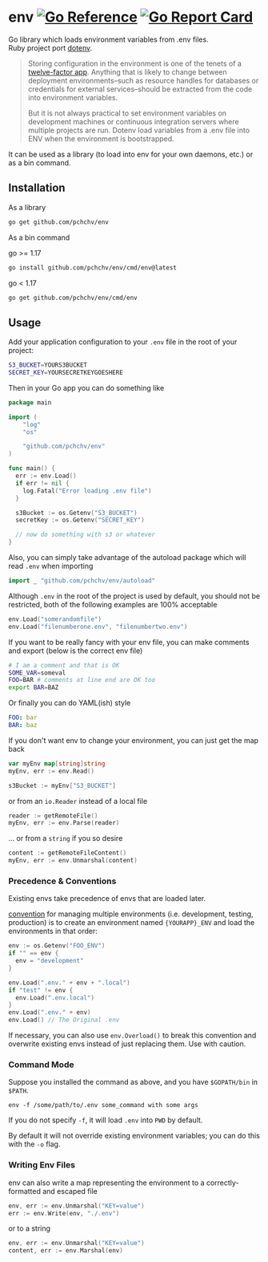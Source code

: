 # **env** [![Go Reference](https://pkg.go.dev/badge/github.com/pchchv/golog.svg)](https://pkg.go.dev/github.com/pchchv/golog) [![Go Report Card](https://goreportcard.com/badge/github.com/pchchv/env)](https://goreportcard.com/report/github.com/pchchv/env)
Go library which loads environment variables from .env files.  
Ruby project port [dotenv](https://github.com/bkeepers/dotenv).

> Storing configuration in the environment is one of the tenets of a [twelve-factor app](https://12factor.net). Anything that is likely to change between deployment environments–such as resource handles for databases or credentials for external services–should be extracted from the code into environment variables.
>
> But it is not always practical to set environment variables on development machines or continuous integration servers where multiple projects are run. Dotenv load variables from a .env file into ENV when the environment is bootstrapped.

It can be used as a library (to load into env for your own daemons, etc.) or as a bin command.

## Installation

As a library

```bash
go get github.com/pchchv/env
```

As a bin command

go >= 1.17
```bash
go install github.com/pchchv/env/cmd/env@latest
```

go < 1.17
```bash
go get github.com/pchchv/env/cmd/env
```

## Usage

Add your application configuration to your `.env` file in the root of your project:

```bash
S3_BUCKET=YOURS3BUCKET
SECRET_KEY=YOURSECRETKEYGOESHERE
```

Then in your Go app you can do something like

```go
package main

import (
    "log"
    "os"

    "github.com/pchchv/env"
)

func main() {
  err := env.Load()
  if err != nil {
    log.Fatal("Error loading .env file")
  }

  s3Bucket := os.Getenv("S3_BUCKET")
  secretKey := os.Getenv("SECRET_KEY")

  // now do something with s3 or whatever
}
```

Also, you can simply take advantage of the autoload package which will read `.env` when importing

```go
import _ "github.com/pchchv/env/autoload"
```

Although `.env` in the root of the project is used by default, you should not be restricted, both of the following examples are 100% acceptable

```go
env.Load("somerandomfile")
env.Load("filenumberone.env", "filenumbertwo.env")
```

If you want to be really fancy with your env file, you can make comments and export (below is the correct env file)

```bash
# I am a comment and that is OK
SOME_VAR=someval
FOO=BAR # comments at line end are OK too
export BAR=BAZ
```

Or finally you can do YAML(ish) style

```yaml
FOO: bar
BAR: baz
```

If you don't want env to change your environment, you can just get the map back

```go
var myEnv map[string]string
myEnv, err := env.Read()

s3Bucket := myEnv["S3_BUCKET"]
```

or from an `io.Reader` instead of a local file

```go
reader := getRemoteFile()
myEnv, err := env.Parse(reader)
```

... or from a `string` if you so desire

```go
content := getRemoteFileContent()
myEnv, err := env.Unmarshal(content)
```

### Precedence & Conventions

Existing envs take precedence of envs that are loaded later.

[convention](https://github.com/bkeepers/dotenv#what-other-env-files-can-i-use)
for managing multiple environments (i.e. development, testing, production)
is to create an environment named `{YOURAPP}_ENV` and load the environments in that order:

```go
env := os.Getenv("FOO_ENV")
if "" == env {
  env = "development"
}

env.Load(".env." + env + ".local")
if "test" != env {
  env.Load(".env.local")
}
env.Load(".env." + env)
env.Load() // The Original .env
```

If necessary, you can also use `env.Overload()` to break this convention and overwrite existing envs instead of just replacing them. Use with caution.

### Command Mode

Suppose you installed the command as above, and you have `$GOPATH/bin` in `$PATH`.

```
env -f /some/path/to/.env some_command with some args
```

If you do not specify `-f`, it will load `.env` into `PWD` by default.

By default it will not override existing environment variables; you can do this with the `-o` flag.

### Writing Env Files

env can also write a map representing the environment to a correctly-formatted and escaped file

```go
env, err := env.Unmarshal("KEY=value")
err := env.Write(env, "./.env")
```

or to a string

```go
env, err := env.Unmarshal("KEY=value")
content, err := env.Marshal(env)
```